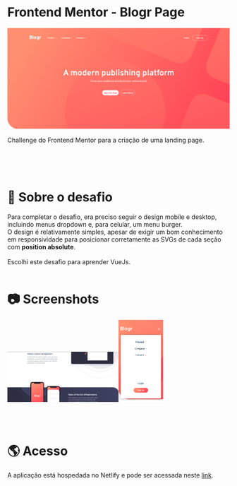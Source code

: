 # **Frontend Mentor - Blogr Page**

![Desktop Preview](./readme/desktop-preview1.png)

Challenge do Frontend Mentor para a criação de uma landing page.

<br>

<br>

<br>

# **📄 Sobre o desafio**

Para completar o desafio, era preciso seguir o design mobile e desktop, incluindo menus dropdown e, para celular, um menu burger. <br>
O design é relativamente simples, apesar de exigir um bom conhecimento em responsividade para posicionar corretamente as SVGs de cada seção com **position absolute**.
<br><br>
Escolhi este desafio para aprender VueJs.
<br>
<br>

# **📷 Screenshots**

<img src="./readme/desktop-preview2.png" width="50%" height="auto"/><img src="./readme/mobile-preview1.png" width="20%"/>

<br>

<br>

# **🌎 Acesso**

A aplicação está hospedada no Netlify e pode ser acessada neste [link](https://gpg-frontendmentor-blogr-page.netlify.app/).
